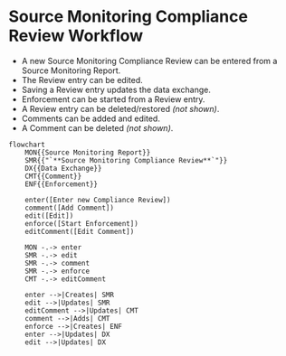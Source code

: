 # Source Monitoring Compliance Review Workflow

* A new Source Monitoring Compliance Review can be entered from a Source Monitoring Report.
* The Review entry can be edited.
* Saving a Review entry updates the data exchange.
* Enforcement can be started from a Review entry.
* A Review entry can be deleted/restored *(not shown)*.
* Comments can be added and edited.
* A Comment can be deleted *(not shown)*.

```mermaid
flowchart
    MON{{Source Monitoring Report}}
    SMR{{"`**Source Monitoring Compliance Review**`"}}
    DX{{Data Exchange}}
    CMT{{Comment}}
    ENF{{Enforcement}}

    enter([Enter new Compliance Review])
    comment([Add Comment])
    edit([Edit])
    enforce([Start Enforcement])
    editComment([Edit Comment])

    MON -.-> enter
    SMR -.-> edit
    SMR -.-> comment
    SMR -.-> enforce
    CMT -.-> editComment

    enter -->|Creates| SMR
    edit -->|Updates| SMR
    editComment -->|Updates| CMT
    comment -->|Adds| CMT
    enforce -->|Creates| ENF
    enter -->|Updates| DX
    edit -->|Updates| DX

```
